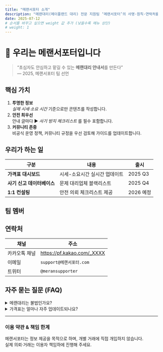 ```yaml
---
title: "메랜서포터 소개"
description: "메랜대리(메이플랜드 대리) 전문 지원팀 ‘메랜서포터’의 사명·원칙·연락처를 안내합니다."
date: 2025-07-12
# 순서를 바꾸고 싶으면 weight 값 추가 (낮을수록 메뉴 상단)
# weight: 1
---
```


# 👋 우리는 **메랜서포터**입니다

> “초심자도 안심하고 맡길 수 있는 **메랜대리 안내서**를 만든다”  
> — 2025, 메랜서포터 팀 선언

## 핵심 가치
1. **투명한 정보**  
   *실제 시세·소요 시간* 기준으로만 콘텐츠를 작성합니다.  
2. **안전 최우선**  
   안내 글마다 ▶︎ _사기 방지 체크리스트_ 를 필수 포함합니다.  
3. **커뮤니티 존중**  
   비공식 운영 정책, 커뮤니티 규정을 우선 검토해 가이드를 업데이트합니다.

## 우리가 하는 일
| 구분 | 내용 | 출시 |
|------|------|------|
| **가격표 대시보드** | 시세-소요시간 실시간 업데이트 | 2025 Q3 |
| **사기 신고 데이터베이스** | 문제 대리업체 블랙리스트 | 2025 Q4 |
| **1:1 컨설팅** | 안전 의뢰 체크리스트 제공 | 2026 예정 |

## 팀 멤버

## 연락처
| 채널 | 주소 |
|------|------|
| 카카오톡 채널 | <https://pf.kakao.com/_XXXX> |
| 이메일 | `support@메랜서포터.com` |
| 트위터 | `@meransupporter` |

## 자주 묻는 질문 (FAQ)

<details>
<summary>메랜대리는 불법인가요?</summary>

게임 약관 위반 소지가 있습니다. 서비스 차단·아이템 회수 위험을 반드시 인지하고 의뢰하세요.
</details>

<details>
<summary>가격표는 얼마나 자주 업데이트되나요?</summary>

평균 **주 1회** 이상 최신 시세를 반영합니다.
</details>

---

### 이용 약관 & 책임 한계

메랜서포터는 정보 제공을 목적으로 하며, 개별 거래에 직접 개입하지 않습니다.  
실제 의뢰·거래는 이용자 책임하에 진행해 주세요.
